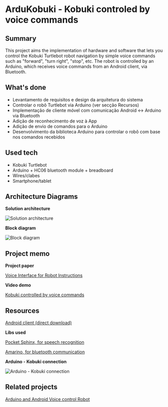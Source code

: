 # ArduKobuki - Kobuki controled by voice commands

## Summary
This project aims the implementation of hardware and software that lets you control the Kobuki Turtlebot robot navigation by simple voice commands such as "forward", "turn right", "stop", etc.
The robot is controlled by an Arduino, which receives voice commands from an Android client, via Bluetooth.

## What's done
  - Levantamento de requisitos e design da arquitetura do sistema
  - Controlar o robô Turtlebot via Arduino (ver secção Recursos)
  - Implementação de cliente móvel com comunicação Android <-> Arduino via Bluetooth
  - Adição de reconhecimento de voz à App 
  - Adição de envio de comandos para o Arduino
  - Desenvolvimento da biblioteca Arduino para controlar o robô com base nos comandos recebidos

## Used tech
  * Kobuki Turtlebot
  * Arduino + HC06 bluetooth module + breadboard
  * Wires/clabes
  * Smartphone/tablet

## Architecture Diagrams
**Solution architecture**

![Solution architecture](http://i.imgur.com/v780PXY.png?500)


**Block diagram**

![Block diagram](http://i.imgur.com/OX2TqgE.png?500)

## Project memo


**Project paper**

[Voice Interface for Robot Instructions](http://www.slideshare.net/batistaluisfilipe/voice-interface-for-robot-instruction)

**Video demo**

[Kobuki controlled by voice commands](https://www.youtube.com/watch?v=MuiPCSegu9s)

## Resources
[Android client (direct download)](http://ge.tt/api/1/files/556RAOL2/0/blob?download)

**Libs used**

[Pocket Sphinx, for speech recognition](http://cmusphinx.sourceforge.net)

[Amarino, for bluetooth communication](http://amarino-toolkit.net)

**Arduino - Kobuki connection**

![Arduino - Kobuki connection](http://i.imgur.com/SjBTjUf.jpg?500)

## Related projects
[Arduino and Android Voice control Robot](http://learnhowtomakerobot.blogspot.in/2014/11/arduino-and-android-voice-control-robot.html)
